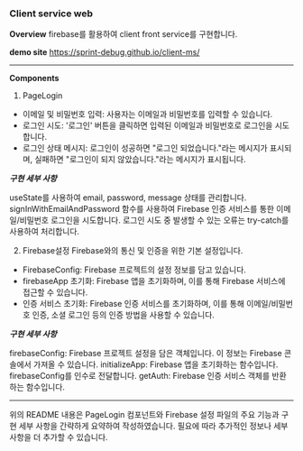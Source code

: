 ### Client service web

**Overview**
firebase를 활용하여 client front service를 구현합니다.

**demo site**
https://sprint-debug.github.io/client-ms/

<hr>

**Components**

1. PageLogin

- 이메일 및 비밀번호 입력: 사용자는 이메일과 비밀번호를 입력할 수 있습니다.
- 로그인 시도: '로그인' 버튼을 클릭하면 입력된 이메일과 비밀번호로 로그인을 시도합니다.
- 로그인 상태 메시지: 로그인이 성공하면 "로그인 되었습니다."라는 메시지가 표시되며, 실패하면 "로그인이 되지 않았습니다."라는 메시지가 표시됩니다.

**_구현 세부 사항_**

useState를 사용하여 email, password, message 상태를 관리합니다.
signInWithEmailAndPassword 함수를 사용하여 Firebase 인증 서비스를 통한 이메일/비밀번호 로그인을 시도합니다.
로그인 시도 중 발생할 수 있는 오류는 try-catch를 사용하여 처리합니다.

2. Firebase설정
   Firebase와의 통신 및 인증을 위한 기본 설정입니다.

- FirebaseConfig: Firebase 프로젝트의 설정 정보를 담고 있습니다.
- firebaseApp 초기화: Firebase 앱을 초기화하며, 이를 통해 Firebase 서비스에 접근할 수 있습니다.
- 인증 서비스 초기화: Firebase 인증 서비스를 초기화하며, 이를 통해 이메일/비밀번호 인증, 소셜 로그인 등의 인증 방법을 사용할 수 있습니다.

**_구현 세부 사항_**

firebaseConfig: Firebase 프로젝트 설정을 담은 객체입니다. 이 정보는 Firebase 콘솔에서 가져올 수 있습니다.
initializeApp: Firebase 앱을 초기화하는 함수입니다. firebaseConfig를 인수로 전달합니다.
getAuth: Firebase 인증 서비스 객체를 반환하는 함수입니다.

<hr>

위의 README 내용은 PageLogin 컴포넌트와 Firebase 설정 파일의 주요 기능과 구현 세부 사항을 간략하게 요약하여 작성하였습니다.
필요에 따라 추가적인 정보나 세부 사항을 더 추가할 수 있습니다.
